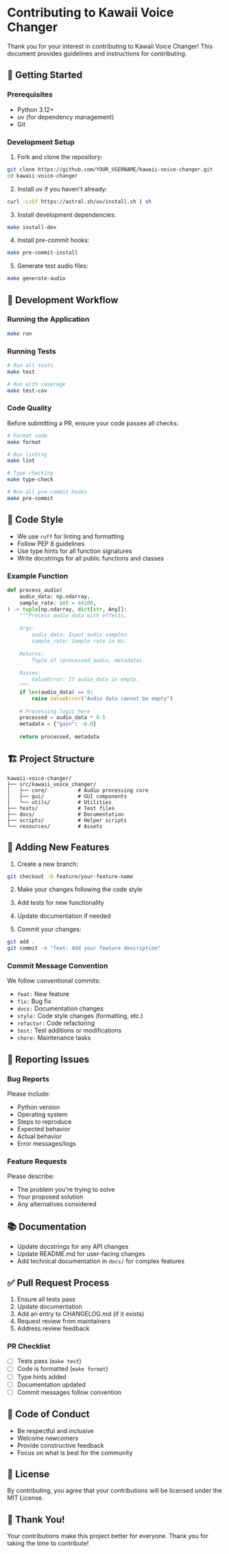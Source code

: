 # Contributing to Kawaii Voice Changer

Thank you for your interest in contributing to Kawaii Voice Changer! This document provides guidelines and instructions for contributing.

## 🚀 Getting Started

### Prerequisites

- Python 3.12+
- uv (for dependency management)
- Git

### Development Setup

1. Fork and clone the repository:
```bash
git clone https://github.com/YOUR_USERNAME/kawaii-voice-changer.git
cd kawaii-voice-changer
```

2. Install uv if you haven't already:
```bash
curl -LsSf https://astral.sh/uv/install.sh | sh
```

3. Install development dependencies:
```bash
make install-dev
```

4. Install pre-commit hooks:
```bash
make pre-commit-install
```

5. Generate test audio files:
```bash
make generate-audio
```

## 🧪 Development Workflow

### Running the Application

```bash
make run
```

### Running Tests

```bash
# Run all tests
make test

# Run with coverage
make test-cov
```

### Code Quality

Before submitting a PR, ensure your code passes all checks:

```bash
# Format code
make format

# Run linting
make lint

# Type checking
make type-check

# Run all pre-commit hooks
make pre-commit
```

## 📝 Code Style

- We use `ruff` for linting and formatting
- Follow PEP 8 guidelines
- Use type hints for all function signatures
- Write docstrings for all public functions and classes

### Example Function

```python
def process_audio(
    audio_data: np.ndarray,
    sample_rate: int = 44100,
) -> tuple[np.ndarray, dict[str, Any]]:
    """Process audio data with effects.
    
    Args:
        audio_data: Input audio samples.
        sample_rate: Sample rate in Hz.
        
    Returns:
        Tuple of (processed_audio, metadata).
        
    Raises:
        ValueError: If audio_data is empty.
    """
    if len(audio_data) == 0:
        raise ValueError("Audio data cannot be empty")
        
    # Processing logic here
    processed = audio_data * 0.5
    metadata = {"gain": -6.0}
    
    return processed, metadata
```

## 🏗️ Project Structure

```
kawaii-voice-changer/
├── src/kawaii_voice_changer/
│   ├── core/          # Audio processing core
│   ├── gui/           # GUI components
│   └── utils/         # Utilities
├── tests/             # Test files
├── docs/              # Documentation
├── scripts/           # Helper scripts
└── resources/         # Assets
```

## 🧩 Adding New Features

1. Create a new branch:
```bash
git checkout -b feature/your-feature-name
```

2. Make your changes following the code style

3. Add tests for new functionality

4. Update documentation if needed

5. Commit your changes:
```bash
git add .
git commit -m "feat: Add your feature description"
```

### Commit Message Convention

We follow conventional commits:

- `feat:` New feature
- `fix:` Bug fix
- `docs:` Documentation changes
- `style:` Code style changes (formatting, etc.)
- `refactor:` Code refactoring
- `test:` Test additions or modifications
- `chore:` Maintenance tasks

## 🐛 Reporting Issues

### Bug Reports

Please include:
- Python version
- Operating system
- Steps to reproduce
- Expected behavior
- Actual behavior
- Error messages/logs

### Feature Requests

Please describe:
- The problem you're trying to solve
- Your proposed solution
- Any alternatives considered

## 📚 Documentation

- Update docstrings for any API changes
- Update README.md for user-facing changes
- Add technical documentation in `docs/` for complex features

## ✅ Pull Request Process

1. Ensure all tests pass
2. Update documentation
3. Add an entry to CHANGELOG.md (if it exists)
4. Request review from maintainers
5. Address review feedback

### PR Checklist

- [ ] Tests pass (`make test`)
- [ ] Code is formatted (`make format`)
- [ ] Type hints added
- [ ] Documentation updated
- [ ] Commit messages follow convention

## 🤝 Code of Conduct

- Be respectful and inclusive
- Welcome newcomers
- Provide constructive feedback
- Focus on what is best for the community

## 📄 License

By contributing, you agree that your contributions will be licensed under the MIT License.

## 🙏 Thank You!

Your contributions make this project better for everyone. Thank you for taking the time to contribute!